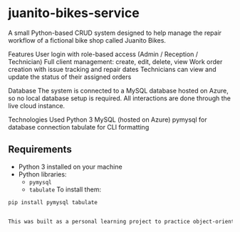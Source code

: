 # juanito-bikes-service
A small Python-based CRUD system designed to help manage the repair workflow of a fictional bike shop called Juanito Bikes.

Features
User login with role-based access (Admin / Reception / Technician)
Full client management: create, edit, delete, view
Work order creation with issue tracking and repair dates
Technicians can view and update the status of their assigned orders

Database
The system is connected to a MySQL database hosted on Azure, so no local database setup is required. 
All interactions are done through the live cloud instance.

Technologies Used
Python 3
MySQL (hosted on Azure)
pymysql for database connection
tabulate for CLI formatting

## Requirements

- Python 3 installed on your machine
- Python libraries:
  - `pymysql`
  - `tabulate`
To install them:
```bash
pip install pymysql tabulate


This was built as a personal learning project to practice object-oriented programming, database management, and building a CLI-based admin system with role handling and core CRUD operations.
